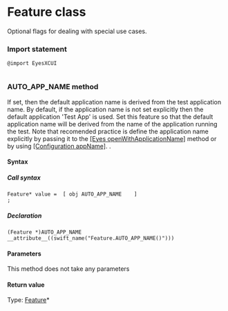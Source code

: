 # Feature class
Optional flags for dealing with special use cases.
 
 ### Import statement 
``` 
@import EyesXCUI
 
 ``` 
 
### AUTO_APP_NAME method
If set, then the default application name is derived from the test application name.
By default, if the application name is not set explicitly then the default application 'Test App' is used. Set this feature so that the default application name will be derived from the name of the application running the test. Note that recomended practice is define the application name explicitly by passing it to the [\[Eyes openWithApplicationName\]](../class_eyes/method-eyes-open-xcui-objectivec.html) method or by using [\[Configuration appName\]](../class_configuration/method-configuration-setappname-xcui-objectivec.html). .

#### Syntax 
 ##### Call syntax 
 ``` 
Feature* value =  [ obj AUTO_APP_NAME    ]
;
 ``` 
 
 ##### Declaration 
 ``` 
(Feature *)AUTO_APP_NAME __attribute__((swift_name("Feature.AUTO_APP_NAME()"))) 
 ``` 

 #### Parameters 
This method does not take any parameters 
 
 #### Return value 
Type: [Feature](./feature)\*